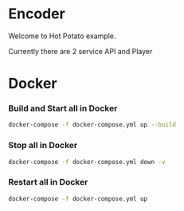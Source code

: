 # Encoder

Welcome to Hot Potato example.

Currently there are 2 service API and Player


# Docker

### Build and Start all in Docker
```sh
docker-compose -f docker-compose.yml up --build
```
### Stop all in Docker
```sh
docker-compose -f docker-compose.yml down -v
```
### Restart all in Docker
```sh
docker-compose -f docker-compose.yml up
```
